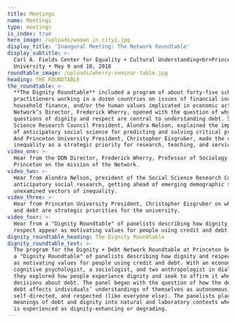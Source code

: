 ```yaml
---
title: Meetings
name: Meetings
type: meetings
is_index: true
hero_image: /uploads/woman_in_city2.jpg
display_title: 'Inaugural Meeting: The Network Roundtable'
display_subtitle: >-
  Carl A. Fields Center for Equality + Cultural Understanding<br>Princeton
  University • May 9 and 10, 2018
roundtable_image: /uploads/wherry-seminar-table.jpg
heading: THE ROUNDTABLE
the_roundtable: >-
  **The Dignity Roundtable** included a program of about forty-five scholars and
  practitioners working in a dozen countries on issues of financial inclusion,
  household finance, and/or the human values implicated in economic action. The
  Network’s Director, Frederick Wherry, opened with the question of why
  questions of dignity and respect are central to understanding debt. Social
  Science Research Council President, Alondra Nelson, explained the importance
  of anticipatory social science for predicting and solving critical problems.
  And Princeton University President, Christopher Eisgruber, made the case for
  inequality as a strategic priority for research, teaching, and service.
video_one: >-
  Hear from the DDN Director, Frederick Wherry, Professor of Sociology at
  Princeton on the mission of the Network.
video_two: >-
  Hear from Alondra Nelson, president of the Social Science Research Council, on
  anticipatory social research, getting ahead of emerging demographic shifts and
  unexamined vectors of inequality.
video_three: >-
  Hear from Princeton University President, Christopher Eisgruber on why dignity
  and debt are strategic priorities for the university.
video_four: >-
  Hear from a "Dignity Roundtable" of panelists describing how dignity and
  respect appear as motivating values for people using credit and debt.
dignity_roundtable_heading: The Dignity Roundtable
dignity_roundtable_text: >-
  The program for the Dignity + Debt Network Roundtable at Princeton began with
  a "Dignity Roundtable" of panelists describing how dignity and respect appear
  as motivating values for people using credit and debt. With an economist, a
  cognitive psychologist, a sociologist, and two anthropologist in dialogue,
  they explored how people experience dignity and seek to affirm it when making
  decisions about debt. The panel began with the question of how the delivery of
  debt affects individuals’ understandings of themselves as autonomous,
  self-directed, and respected (like everyone else). The panelists placed these
  meanings of debt and dignity into natural and laboratory contexts where debt
  is experienced as dignity-enhancing or degrading.
---
```


